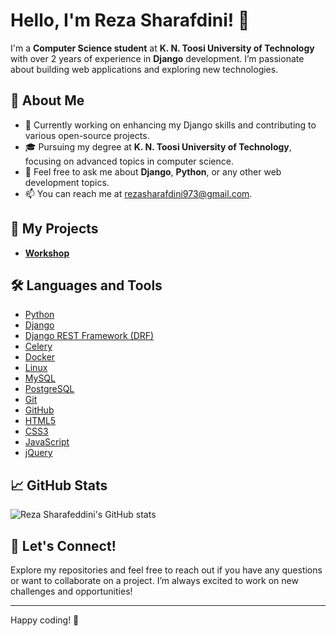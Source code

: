 # Hello, I'm Reza Sharafdini! 👋

I'm a **Computer Science student** at **K. N. Toosi University of Technology** with over 2 years of experience in **Django** development. I’m passionate about building web applications and exploring new technologies.

## 🌱 About Me

- 🔭 Currently working on enhancing my Django skills and contributing to various open-source projects.
- 🎓 Pursuing my degree at **K. N. Toosi University of Technology**, focusing on advanced topics in computer science.
- 💬 Feel free to ask me about **Django**, **Python**, or any other web development topics.
- 📫 You can reach me at [rezasharafdini973@gmail.com](mailto:rezasharafdini973@gmail.com).

[//]: # (- 🔗 Connect with me on [LinkedIn]&#40;https://www.linkedin.com/in/reza-sharafeddini&#41; and [Twitter]&#40;https://twitter.com/reza_sharafeddini&#41;.)

## 🚀 My Projects

- **[Workshop](https://github.com/REZASH600/DatabaseDesign/tree/main/projects/workshop_management_system)**

## 🛠️ Languages and Tools

- [Python](https://www.python.org/)
- [Django](https://www.djangoproject.com/)
- [Django REST Framework (DRF)](https://www.django-rest-framework.org/)
- [Celery](https://docs.celeryproject.org/)
- [Docker](https://www.docker.com/)
- [Linux](https://www.kernel.org/)
- [MySQL](https://www.mysql.com/)
- [PostgreSQL](https://www.postgresql.org/)
- [Git](https://git-scm.com/)
- [GitHub](https://github.com/)
- [HTML5](https://developer.mozilla.org/en-US/docs/Web/HTML)
- [CSS3](https://developer.mozilla.org/en-US/docs/Web/CSS)
- [JavaScript](https://developer.mozilla.org/en-US/docs/Web/JavaScript)
- [jQuery](https://jquery.com/)

## 📈 GitHub Stats

![Reza Sharafeddini's GitHub stats](https://github-readme-stats.vercel.app/api?username=REZASH600&show_icons=true&hide_title=true&count_private=true&include_all_commits=true&hide=prs)

## 🤝 Let's Connect!

Explore my repositories and feel free to reach out if you have any questions or want to collaborate on a project. I’m always excited to work on new challenges and opportunities!

---

Happy coding! 🚀
